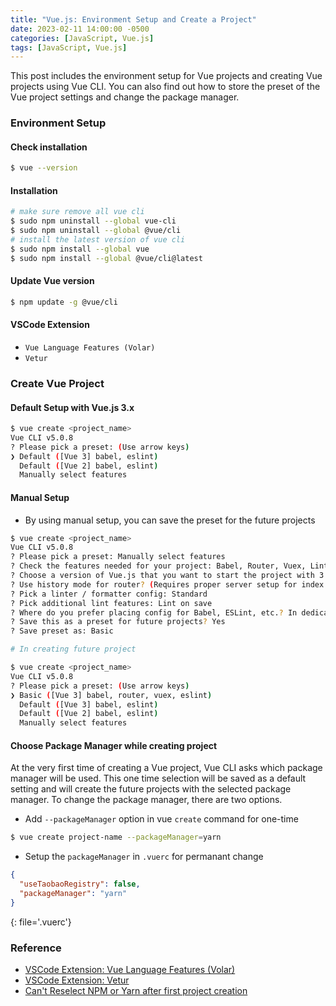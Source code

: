 ```yaml
---
title: "Vue.js: Environment Setup and Create a Project"
date: 2023-02-11 14:00:00 -0500
categories: [JavaScript, Vue.js]
tags: [JavaScript, Vue.js]
---
```


This post includes the environment setup for Vue projects and creating Vue projects using Vue CLI. You can also find out how to store the preset of the Vue project settings and change the package manager.

### Environment Setup

#### Check installation

```sh
$ vue --version
```

#### Installation

```sh
# make sure remove all vue cli
$ sudo npm uninstall --global vue-cli
$ sudo npm uninstall --global @vue/cli
# install the latest version of vue cli
$ sudo npm install --global vue
$ sudo npm install --global @vue/cli@latest
```

#### Update Vue version

```sh
$ npm update -g @vue/cli
```

#### VSCode Extension

- `Vue Language Features (Volar)`
- `Vetur`

### Create Vue Project

#### Default Setup with Vue.js 3.x

```sh
$ vue create <project_name>
Vue CLI v5.0.8
? Please pick a preset: (Use arrow keys)
❯ Default ([Vue 3] babel, eslint)
  Default ([Vue 2] babel, eslint)
  Manually select features
```

#### Manual Setup

- By using manual setup, you can save the preset for the future projects

```sh
$ vue create <project_name>
Vue CLI v5.0.8
? Please pick a preset: Manually select features
? Check the features needed for your project: Babel, Router, Vuex, Linter
? Choose a version of Vue.js that you want to start the project with 3.x
? Use history mode for router? (Requires proper server setup for index fallback in production) Yes
? Pick a linter / formatter config: Standard
? Pick additional lint features: Lint on save
? Where do you prefer placing config for Babel, ESLint, etc.? In dedicated config files
? Save this as a preset for future projects? Yes
? Save preset as: Basic

# In creating future project

$ vue create <project_name>
Vue CLI v5.0.8
? Please pick a preset: (Use arrow keys)
❯ Basic ([Vue 3] babel, router, vuex, eslint)
  Default ([Vue 3] babel, eslint)
  Default ([Vue 2] babel, eslint)
  Manually select features
```

#### Choose Package Manager while creating project

At the very first time of creating a Vue project, Vue CLI asks which package manager will be used. This one time selection will be saved as a default setting and will create the future projects with the selected package manager. To change the package manager, there are two options.

- Add `--packageManager` option in vue `create` command for one-time

```sh
$ vue create project-name --packageManager=yarn
```

- Setup the `packageManager` in `.vuerc` for permanant change

```json
{
  "useTaobaoRegistry": false,
  "packageManager": "yarn"
}
```
{: file='.vuerc'}

### Reference

- [VSCode Extension: Vue Language Features (Volar)](https://marketplace.visualstudio.com/items?itemName=Vue.volar)
- [VSCode Extension: Vetur](https://marketplace.visualstudio.com/items?itemName=octref.vetur)
- [Can't Reselect NPM or Yarn after first project creation](https://github.com/vuejs/vue-cli/issues/1300)
